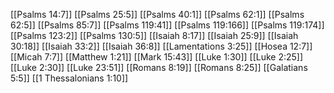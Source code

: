 [[Psalms 14:7]]
[[Psalms 25:5]]
[[Psalms 40:1]]
[[Psalms 62:1]]
[[Psalms 62:5]]
[[Psalms 85:7]]
[[Psalms 119:41]]
[[Psalms 119:166]]
[[Psalms 119:174]]
[[Psalms 123:2]]
[[Psalms 130:5]]
[[Isaiah 8:17]]
[[Isaiah 25:9]]
[[Isaiah 30:18]]
[[Isaiah 33:2]]
[[Isaiah 36:8]]
[[Lamentations 3:25]]
[[Hosea 12:7]]
[[Micah 7:7]]
[[Matthew 1:21]]
[[Mark 15:43]]
[[Luke 1:30]]
[[Luke 2:25]]
[[Luke 2:30]]
[[Luke 23:51]]
[[Romans 8:19]]
[[Romans 8:25]]
[[Galatians 5:5]]
[[1 Thessalonians 1:10]]
